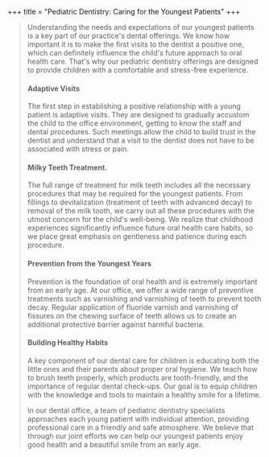 +++
title = "Pediatric Dentistry: Caring for the Youngest Patients"
+++


>Understanding the needs and expectations of our youngest patients is a key part of our practice's dental offerings. We know how important it is to make the first visits to the dentist a positive one, which can definitely influence the child's future approach to oral health care. That's why our pediatric dentistry offerings are designed to provide children with a comfortable and stress-free experience.
>
>#### Adaptive Visits
>The first step in establishing a positive relationship with a young patient is adaptive visits. They are designed to gradually accustom the child to the office environment, getting to know the staff and dental procedures. Such meetings allow the child to build trust in the dentist and understand that a visit to the dentist does not have to be associated with stress or pain.
>
>#### Milky Teeth Treatment.
>The full range of treatment for milk teeth includes all the necessary procedures that may be required for the youngest patients. From fillings to devitalization (treatment of teeth with advanced decay) to removal of the milk tooth, we carry out all these procedures with the utmost concern for the child's well-being. We realize that childhood experiences significantly influence future oral health care habits, so we place great emphasis on gentleness and patience during each procedure.
>
>#### Prevention from the Youngest Years
>Prevention is the foundation of oral health and is extremely important from an early age. At our office, we offer a wide range of preventive treatments such as varnishing and varnishing of teeth to prevent tooth decay. Regular application of fluoride varnish and varnishing of fissures on the chewing surface of teeth allows us to create an additional protective barrier against harmful bacteria.
>
>#### Building Healthy Habits
>A key component of our dental care for children is educating both the little ones and their parents about proper oral hygiene. We teach how to brush teeth properly, which products are tooth-friendly, and the importance of regular dental check-ups. Our goal is to equip children with the knowledge and tools to maintain a healthy smile for a lifetime.
>
>In our dental office, a team of pediatric dentistry specialists approaches each young patient with individual attention, providing professional care in a friendly and safe atmosphere. We believe that through our joint efforts we can help our youngest patients enjoy good health and a beautiful smile from an early age.